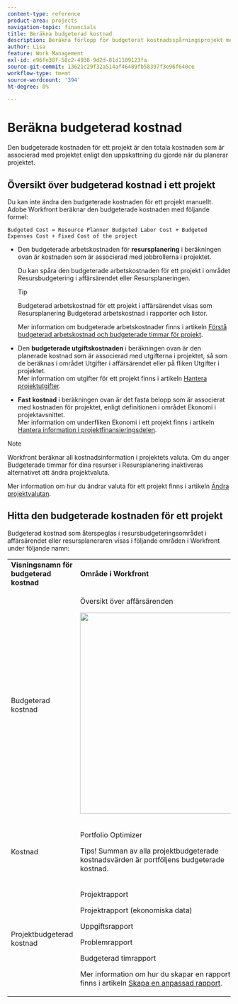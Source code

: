 ```yaml
---
content-type: reference
product-area: projects
navigation-topic: financials
title: Beräkna budgeterad kostnad
description: Beräkna förlopp för budgeterat kostnadsspårningsprojekt med en användningsrapport
author: Lisa
feature: Work Management
exl-id: e96fe38f-58c2-4938-9d2d-81d1109123fa
source-git-commit: 13621c29f32a514af46489fb58397f3e96f640ce
workflow-type: tm+mt
source-wordcount: '394'
ht-degree: 0%

---
```


# Beräkna budgeterad kostnad

<!--
<div data-mc-conditions="QuicksilverOrClassic.Draft mode">
<p>(NOTE: This article is linked from "Tracking Project Progress with a Utilization Report"</p>
<p>Keep the structure of this article similar to Calculating Budgeted Labor Cost)</p>
</div>
-->

Den budgeterade kostnaden för ett projekt är den totala kostnaden som är associerad med projektet enligt den uppskattning du gjorde när du planerar projektet.

## Översikt över budgeterad kostnad i ett projekt

Du kan inte ändra den budgeterade kostnaden för ett projekt manuellt. Adobe Workfront beräknar den budgeterade kostnaden med följande formel:

`Budgeted Cost = Resource Planner Budgeted Labor Cost + Budgeted Expenses Cost + Fixed Cost of the project`

* Den budgeterade arbetskostnaden för **resursplanering** i beräkningen ovan är kostnaden som är associerad med jobbrollerna i projektet.

  Du kan spåra den budgeterade arbetskostnaden för ett projekt i området Resursbudgetering i affärsärendet eller Resursplaneringen.

  >[!TIP]
  >
  >  Budgeterad arbetskostnad för ett projekt i affärsärendet visas som Resursplanering Budgeterad arbetskostnad i rapporter och listor.

  Mer information om budgeterade arbetskostnader finns i artikeln [Förstå budgeterad arbetskostnad och budgeterade timmar för projekt](../../../manage-work/projects/project-finances/budgeted-labor-cost.md).

* Den **budgeterade utgiftskostnaden** i beräkningen ovan är den planerade kostnad som är associerad med utgifterna i projektet, så som de beräknas i området Utgifter i affärsärendet eller på fliken Utgifter i projektet.\
  Mer information om utgifter för ett projekt finns i artikeln [Hantera projektutgifter](../../../manage-work/projects/project-finances/manage-project-expenses.md).

* **Fast kostnad** i beräkningen ovan är det fasta belopp som är associerat med kostnaden för projektet, enligt definitionen i området Ekonomi i projektavsnittet.\
  Mer information om underfliken Ekonomi i ett projekt finns i artikeln [Hantera information i projektfinansieringsdelen](../../../manage-work/projects/project-finances/manage-project-finance-area.md).

>[!NOTE]
>
>Workfront beräknar all kostnadsinformation i projektets valuta. Om du anger Budgeterade timmar för dina resurser i Resursplanering inaktiveras alternativet att ändra projektvaluta.
>
>Mer information om hur du ändrar valuta för ett projekt finns i artikeln [Ändra projektvalutan](../../../manage-work/projects/project-finances/change-project-currency.md).

## Hitta den budgeterade kostnaden för ett projekt

Budgeterad kostnad som återspeglas i resursbudgeteringsområdet i affärsärendet eller resursplaneraren visas i följande områden i Workfront under följande namn:

<table style="table-layout:auto"> 
   <col> 
   <col> 
   <tbody> 
    <tr> 
     <td><strong>Visningsnamn för budgeterad kostnad</strong></td> 
     <td><strong>Område i Workfront</strong></td> 
    </tr> 
    <tr> 
     <td>Budgeterad kostnad</td> 
     <td> <p>Översikt över affärsärenden</p> <p> <img src="assets/business-case-summary-qs-350x453.png" style="width: 350;height: 453;"> </p> </td> 
    </tr> 
    <tr> 
     <td>Kostnad</td> 
     <td> <p>Portfolio Optimizer</p> <p>Tips! Summan av alla projektbudgeterade kostnadsvärden är portföljens budgeterade kostnad.</p> </td> 
    </tr> 
    <tr> 
     <td>Projektbudgeterad kostnad</td> 
     <td> <!--
       <p data-mc-conditions="QuicksilverOrClassic.Draft mode">Resource Estimates report (NOTE: this was removed with flash)</p>
      --> <p>Projektrapport</p> <p>Projektrapport (ekonomiska data)</p> <p>Uppgiftsrapport</p> <p>Problemrapport</p> <p>Budgeterad timrapport</p> <p>Mer information om hur du skapar en rapport finns i artikeln <a href="../../../reports-and-dashboards/reports/creating-and-managing-reports/create-custom-report.md" class="MCXref xref">Skapa en anpassad rapport</a>.</p> </td> 
    </tr> 
   </tbody> 
  </table>
